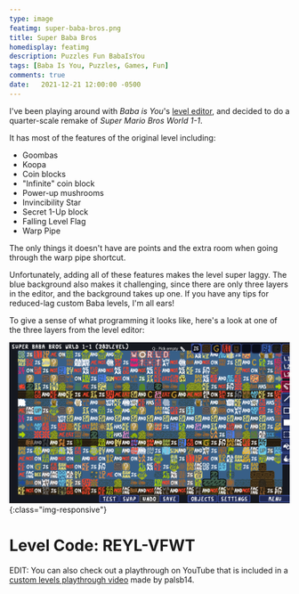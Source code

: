 ```yaml
---
type: image
featimg: super-baba-bros.png
title: Super Baba Bros
homedisplay: featimg
description: Puzzles Fun BabaIsYou
tags: [Baba Is You, Puzzles, Games, Fun]
comments: true
date:   2021-12-21 12:00:00 -0500
---
```

I've been playing around with *Baba is You*'s [level editor](https://hempuli.itch.io/baba-is-you-level-editor-beta), and decided to do a quarter-scale remake of *Super Mario Bros World 1-1*.

It has most of the features of the original level including:
 - Goombas
 - Koopa
 - Coin blocks
 - "Infinite" coin block
 - Power-up mushrooms
 - Invincibility Star
 - Secret 1-Up block
 - Falling Level Flag
 - Warp Pipe

 The only things it doesn't have are points and the extra room when going through the warp pipe shortcut.

 Unfortunately, adding all of these features makes the level super laggy. The blue background also makes it challenging, since there are only three layers in the editor, and the background takes up one. If you have any tips for reduced-lag custom Baba levels, I'm all ears!

 To give a sense of what programming it looks like, here's a look at one of the three layers from the level editor:

 ![Super Baba Bros. rules](/img/super-baba-rules.png){:class="img-responsive"}

# Level Code: REYL-VFWT

EDIT: You can also check out a playthrough on YouTube that is included in a [custom levels playthrough video](https://www.youtube.com/watch?v=7zPZc7-fVAU) made by palsb14.